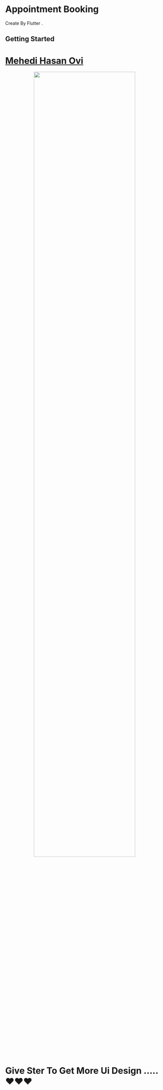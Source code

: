 # Appointment Booking

Create By Flutter .

## Getting Started

# [Mehedi Hasan Ovi](https://www.linkedin.com/in/mehediovi/)

<p align="center"><a href="https://mehedihasanovi.xyz"><img width="80%" src="./asstes/Images/uiimage.jpg" /></a></p>



# Give Ster To Get More Ui Design .....❤❤❤

